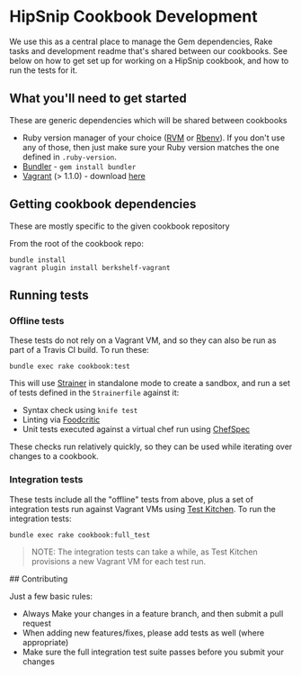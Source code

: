 # HipSnip Cookbook Development

We use this as a central place to manage the Gem dependencies, Rake tasks and development readme that's shared
between our cookbooks. See below on how to get set up for working on a HipSnip cookbook, and how to run the tests for it.


## What you'll need to get started
These are generic dependencies which will be shared between cookbooks

* Ruby version manager of your choice ([RVM](https://rvm.io/) or [Rbenv](https://github.com/sstephenson/rbenv)). If you don't use any of those, then just make sure your Ruby version matches the one defined in `.ruby-version`.
* [Bundler](http://gembundler.com/) - `gem install bundler`
* [Vagrant](http://www.vagrantup.com/) (> 1.1.0) - download [here](http://downloads.vagrantup.com/)


## Getting cookbook dependencies
These are mostly specific to the given cookbook repository

From the root of the cookbook repo:

    bundle install
    vagrant plugin install berkshelf-vagrant


## Running tests

### Offline tests
These tests do not rely on a Vagrant VM, and so they can also be run as part of a Travis CI build. To run these:

    bundle exec rake cookbook:test

This will use [Strainer](https://github.com/customink/strainer) in standalone mode to create a sandbox, and run a set of tests defined in the `Strainerfile` against it:

* Syntax check using `knife test`
* Linting via [Foodcritic](http://acrmp.github.io/foodcritic/)
* Unit tests executed against a virtual chef run using [ChefSpec](https://github.com/acrmp/chefspec)

These checks run relatively quickly, so they can be used while iterating over changes to a cookbook.


### Integration tests
These tests include all the "offline" tests from above, plus a set of integration tests run against Vagrant VMs using [Test Kitchen](https://github.com/opscode/test-kitchen). To run the integration tests:

    bundle exec rake cookbook:full_test

> NOTE: The integration tests can take a while, as Test Kitchen provisions a new Vagrant VM for each test run.


## Contributing

Just a few basic rules:
* Always Make your changes in a feature branch, and then submit a pull request
* When adding new features/fixes, please add tests as well (where appropriate)
* Make sure the full integration test suite passes before you submit your changes
